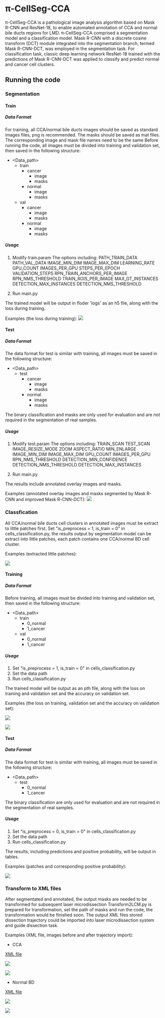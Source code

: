 # π-CellSeg-CCA
π-CellSeg-CCA is a pathological image analysis algorithm based on Mask R-CNN and ResNet-18, to enable automated annotation of CCA and normal bile ducts regions for LMD.
π-CellSeg-CCA comprised a segmentation model and a classification model. Mask R-CNN with a discrete cosine transform (DCT) module integrated into the segmentation branch, termed Mask R-CNN-DCT, was employed in the segmentation task. For classification task, classic deep learning network ResNet-18 trained with the predictions of Mask R-CNN-DCT was applied to classify and predict normal and cancer cell clusters. 

## Running the code

### Segmentation
#### Train
##### Data Format
For training, all CCA/normal bile ducts images should be saved as standard images files, png is recommended. The masks should be saved as mat files. The corresponding image and mask file names need to be the same
Before running the code, all images must be divided into training and validation set, then saved in the following structure:

- <Data_path>
  - train
    - cancer
      - image
      - masks
    - normal
      - image
      - masks
  - val
    - cancer
      - image
      - masks
    - normal
      - image
      - masks

##### Usage
1. Modify train.param
  The options including:
  PATH_TRAIN_DATA
  PATH_VAL_DATA
  IMAGE_MIN_DIM
  IMAGE_MAX_DIM
  LEARNING_RATE
  GPU_COUNT
  IMAGES_PER_GPU
  STEPS_PER_EPOCH
  VALIDATION_STEPS
  RPN_TRAIN_ANCHORS_PER_IMAGE
  RPN_NMS_THRESHOLD
  TRAIN_ROIS_PER_IMAGE
  MAX_GT_INSTANCES
  DETECTION_MAX_INSTANCES
  DETECTION_NMS_THRESHOLD

2. Run main.py

The trained model will be output in floder 'logs' as an h5 file, along with the loss during training.

Examples (the loss during training):
![](/example/seg_loss.png)

#### Test
##### Data Format
The data format for test is similar with training,  all images must be saved in the following structure:
- <Data_path>
  - test
    - cancer
      - image
      - masks
    - normal
      - image
      - masks

The binary classification and masks are only used for evaluation and are not required in the segmentation of real samples.

##### Usage
1. Modify test.param
  The options including:
  TRAIN_SCAN
  TEST_SCAN
  IMAGE_RESIZE_MODE
  ZOOM
  ASPECT_RATIO
  MIN_ENLARGE
  IMAGE_MIN_DIM
  IMAGE_MAX_DIM
  GPU_COUNT
  IMAGES_PER_GPU
  RPN_NMS_THRESHOLD
  DETECTION_MIN_CONFIDENCE
  DETECTION_NMS_THRESHOLD
  DETECTION_MAX_INSTANCES

2. Run main.py

The results include annotated overlay images and masks.

Examples (annotated overlay images and masks segmented by Mask R-CNN and improved Mask R-CNN-DCT):
![](/example/seg_example.png)

### Classfication

All CCA/normal bile ducts cell clusters in annotated images must be extract to little patches first.
Set "is_preprocess = 1, is_train = 0" in cells_classification.py, the results output by segmentation model can be extract into little patches, each patch contains one CCA/normal BD cell cluster.

Examples (extracted little patches):

![](/example/patch_example.png)

#### Training
##### Data Format

Before training, all images must be divided into training and validation set, then saved in the following structure:

- <Data_path>
  - train
    - 0_normal
    - 1_cancer
  - val
    - 0_normal
    - 1_cancer

##### Usage

1. Set "is_preprocess = 1, is_train = 0" in cells_classification.py
2. Set the data path
3. Run cells_classification.py

The trained model will be output as an pth file, along with the loss on training and validation set and the accuracy on validation set.

Examples (the loss on training, validation set and the accuracy on validation set):

![](/example/class_train_loss.png)

![](/example/class_val_acc.png)

#### Test
##### Data Format

The data format for test is similar with training,  all images must be saved in the following structure:

- <Data_path>
  - test
    - 0_normal
    - 1_cancer

The binary classification are only used for evaluation and are not required in the segmentation of real samples.

##### Usage

1. Set "is_preprocess = 0, is_train = 0" in cells_classification.py
2. Set the data path
3. Run cells_classification.py

The results, including predictions and positive probability, will be output in tables.

Examples (patches and corresponding positive probability):

![](/example/class_example.png)

### Transform to XML files
After segmentated and annotated, the output masks are needed to be transformed for subsequent laser microdissection
Transform2LCM.py is prepared for transformation, set the path of masks and run the code, the transformation would be finished soon.
The output XML files stored dissection trajectory could be imported into laser microdissection system and guide dissection task.

Examples (XML file, images before and after trajectory import):

- CCA

[XML file](/example/example_CCA_XML.xml)

![](/example/example_CCA_before_import.JPG)

![](/example/example_CCA_after_import.JPG)

- Normal BD

[XML file](/example/example_NormalBD_XML.xml)

![](/example/example_NormalBD_before_import.JPG)

![](/example/example_NormalBD_after_import.JPG)
